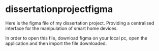 # dissertationprojectfigma
Here is the figma file of my dissertation project. Providing a centralised interface for the manipulation of smart home devices.

In order to open this file, download figma on your local pc, open the application and then import the file downloaded.
